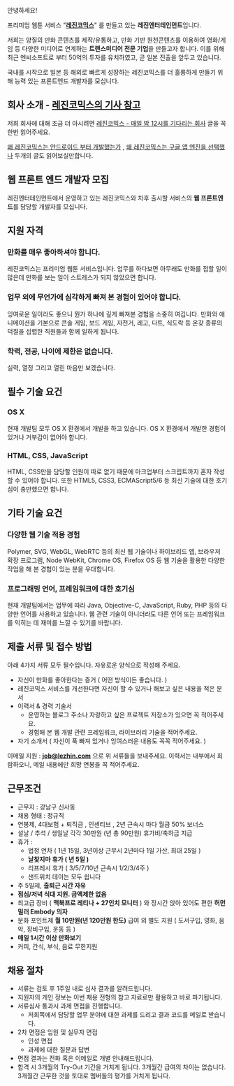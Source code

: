 안녕하세요!

프리미엄 웹툰 서비스 "**[레진코믹스](http://www.lezhin.com)**" 를 만들고 있는 **레진엔터테인먼트**입니다.

저희는 양질의 만화 콘텐츠를 제작/유통하고, 만화 기반 원천콘텐츠를 이용하여 영화/게임 등 다양한 미디어로 연계하는 **트랜스미디어 전문 기업**을 만들고자 합니다. 이를 위해 최근 엔씨소프트로 부터 50억의 투자를 유치하였고, 곧 일본 진출을 앞두고 있습니다.

국내를 시작으로 일본 등 해외로 빠르게 성장하는 레진코믹스를 더 훌륭하게 만들기 위해 능력 있는 프론트엔드 개발자를 모십니다.

## 회사 소개 - [레진코믹스의 기사 참고](https://github.com/lezhin/apply/blob/master/README.md)

저희 회사에 대해 조금 더 아시려면 [레진코믹스 - 매일 밤 12시를 기다리는 회사](http://xguru.net/1870) 글을 꼭 한번 읽어주세요.

[왜 레진코믹스는 안드로이드 부터 개발했는가](http://xguru.net/1868) , [왜 레진코믹스는 구글 앱 엔진을 선택했나](http://curioe.com/7) 두개의 글도 읽어보실만합니다.

## 웹 프론트 엔드 개발자 모집

레진엔터테인먼트에서 운영하고 있는 레진코믹스와 차후 출시할 서비스의 **웹 프론트엔드**를 담당할 개발자를 모십니다.

## 지원 자격

### 만화를 매우 좋아하셔야 합니다.

레진코믹스는 프리미엄 웹툰 서비스입니다. 업무를 하다보면 아무래도 만화를 접할 일이 많은데 만화를 보는 일이 스트레스가 되지 않았으면 합니다.

### 업무 외에 무언가에 심각하게 빠져 본 경험이 있어야 합니다.

잉여로운 일이라도 좋으니 뭔가 하나에 깊게 빠져본 경험을 소중히 여깁니다. 만화와 애니메이션을 기본으로 콘솔 게임, 보드 게임, 자전거, 레고, 다트, 식도락 등 온갖 종류의 덕질을 섭렵한 직원들과 함께 일하게 됩니다.

### 학력, 전공, 나이에 제한은 없습니다.

실력, 열정 그리고 열린 마음만 보겠습니다.

## 필수 기술 요건

### OS X

현재 개발팀 모두 OS X 환경에서 개발을 하고 있습니다. OS X 환경에서 개발한 경험이 있거나 거부감이 없어야 합니다.

### HTML, CSS, JavaScript

HTML, CSS만을 담당할 인원이 따로 없기 때문에 마크업부터 스크립트까지 혼자 작성할 수 있어야 합니다. 또한 HTML5, CSS3, ECMAScript5/6 등 최신 기술에 대한 호기심이 충만했으면 합니다.

## 기타 기술 요건

### 다양한 웹 기술 적용 경험

Polymer, SVG, WebGL, WebRTC 등의 최신 웹 기술이나 하이브리드 앱, 브라우저 확장 프로그램, Node WebKit, Chrome OS, Firefox OS 등 웹 기술을 활용한 다양한 작업을 해 본 경험이 있는 분을 우대합니다.

### 프로그래밍 언어, 프레임워크에 대한 호기심

현재 개발팀에서는 업무에 따라 Java, Objective-C, JavaScript, Ruby, PHP 등의 다양한 언어를 사용하고 있습니다. 웹 관련 기술이 아니더라도 다른 언어 또는 프레임워크를 익히는 데 재미를 느낄 수 있기를 바랍니다.

## 제출 서류 및 접수 방법

아래 4가지 서류 모두 필수입니다. 자유로운 양식으로 작성해 주세요.

- 자신이 만화를 좋아한다는 증거 ( 어떤 방식이든 좋습니다. )
- 레진코믹스 서비스를 개선한다면 자신이 할 수 있거나 해보고 싶은 내용을 적은 문서
- 이력서 & 경력 기술서
    * 운영하는 블로그 주소나 자랑하고 싶은 프로젝트 저장소가 있으면 꼭 적어주세요.
    * 경험해 본 웹 개발 관련 프레임워크, 라이브러리 기술을 적어주세요.
- 자기 소개서 ( 자신이 푹 빠져 있거나 잉여스러운 내용도 꼭꼭 적어주세요. )

이메일 지원 : **job@lezhin.com** 으로 위 서류들을 보내주세요. 이력서는 내부에서 회람하오니, 메일 내용에만 희망 연봉을 꼭 적어주세요.

## 근무조건

- 근무지 : 강남구 신사동
- 채용 형태 : 정규직
- 연봉제, 4대보험 + 퇴직금 , 인센티브 , 2년 근속시 마다 월급 50% 보너스
- 설날 / 추석 / 생일날 각각 30만원 (년 총 90만원) 휴가비/축하금 지급
- 휴가 : 
  - 법정 연차 ( 1년 15일, 3년이상 근무시 2년마다 1일 가산, 최대 25일 )
  - **날찾지마 휴가 ( 년 5일 )**
  - 리프레시 휴가 ( 3/5/7/10년 근속시 1/2/3/4주 )
  - 샌드위치 데이는 모두 쉽니다
- 주 5일제, **출퇴근 시간 자유**
- **점심/저녁 식대 지원. 금액제한 없음**
- 최고급 장비 ( **맥북프로 레티나 + 27인치 모니터** ) 와 장시간 앉아 있어도 편한 **허먼밀러 Embody 의자**
- 문화 포인트제 **월 10만원(년 120만원 한도)** 급여 외 별도 지원 ( 도서구입, 영화, 음악, 장비구입, 운동 등 )
- **매일 1시간 이상 만화보기**
- 커피, 간식, 부식, 음료 무한지원

## 채용 절차

- 서류는 검토 후 1주일 내로 심사 결과를 알려드립니다.
- 지원자의 개인 정보는 이번 채용 전형의 참고 자료로만 활용하고 바로 파기됩니다.
- 서류심사 통과시 과제 면접을 진행합니다.
    * 저희쪽에서 담당할 업무 분야에 대한 과제를 드리고 결과 코드를 메일로 받습니다.
- 2차 면접은 임원 및 실무자 면접
    * 인성 면접
    * 과제에 대한 질문과 답변
- 면접 결과는 전화 혹은 이메일로 개별 안내해드립니다.
- 합격 시 3개월의 Try-Out 기간을 거치게 됩니다. 3개월간 급여의 차이는 없습니다. 3개월간 근무한 것을 토대로 멤버들의 평가를 거치게 됩니다.
